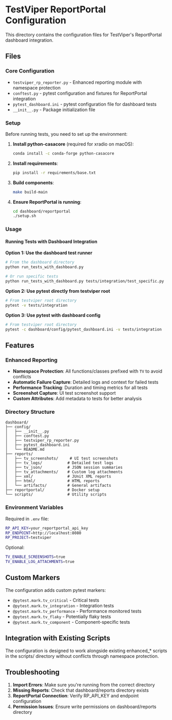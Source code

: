 # TestViper ReportPortal Configuration

This directory contains the configuration files for TestViper's ReportPortal dashboard integration.

## Files

### Core Configuration
- `testviper_rp_reporter.py` - Enhanced reporting module with namespace protection
- `conftest.py` - pytest configuration and fixtures for ReportPortal integration
- `pytest_dashboard.ini` - pytest configuration file for dashboard tests
- `__init__.py` - Package initialization file

### Setup

Before running tests, you need to set up the environment:

1. **Install python-casacore** (required for xradio on macOS):
   ```bash
   conda install -c conda-forge python-casacore
   ```

2. **Install requirements**:
   ```bash
   pip install -r requirements/base.txt
   ```

3. **Build components**:
   ```bash
   make build-main
   ```

4. **Ensure ReportPortal is running**:
   ```bash
   cd dashboard/reportportal
   ./setup.sh
   ```

### Usage

#### Running Tests with Dashboard Integration

**Option 1: Use the dashboard test runner**
```bash
# From the dashboard directory
python run_tests_with_dashboard.py

# Or run specific tests
python run_tests_with_dashboard.py tests/integration/test_specific.py
```

**Option 2: Use pytest directly from testviper root**
```bash
# From testviper root directory
pytest -v tests/integration
```

**Option 3: Use pytest with dashboard config**
```bash
# From testviper root directory
pytest -c dashboard/config/pytest_dashboard.ini -v tests/integration
```

## Features

### Enhanced Reporting
- **Namespace Protection**: All functions/classes prefixed with `TV` to avoid conflicts
- **Automatic Failure Capture**: Detailed logs and context for failed tests
- **Performance Tracking**: Duration and timing metrics for all tests
- **Screenshot Capture**: UI test screenshot support
- **Custom Attributes**: Add metadata to tests for better analysis

### Directory Structure
```
dashboard/
├── config/
│   ├── __init__.py
│   ├── conftest.py
│   ├── testviper_rp_reporter.py
│   ├── pytest_dashboard.ini
│   └── README.md
├── reports/
│   ├── tv_screenshots/     # UI test screenshots
│   ├── tv_logs/           # Detailed test logs
│   ├── tv_json/           # JSON session summaries
│   ├── tv_attachments/    # Custom log attachments
│   ├── xml/               # JUnit XML reports
│   ├── html/              # HTML reports
│   └── artifacts/         # General artifacts
├── reportportal/          # Docker setup
└── scripts/               # Utility scripts
```

### Environment Variables

Required in `.env` file:
```bash
RP_API_KEY=your_reportportal_api_key
RP_ENDPOINT=http://localhost:8080
RP_PROJECT=testviper
```

Optional:
```bash
TV_ENABLE_SCREENSHOTS=true
TV_ENABLE_LOG_ATTACHMENTS=true
```

## Custom Markers

The configuration adds custom pytest markers:
- `@pytest.mark.tv_critical` - Critical tests
- `@pytest.mark.tv_integration` - Integration tests  
- `@pytest.mark.tv_performance` - Performance monitored tests
- `@pytest.mark.tv_flaky` - Potentially flaky tests
- `@pytest.mark.tv_component` - Component-specific tests

## Integration with Existing Scripts

The configuration is designed to work alongside existing enhanced_* scripts in the scripts/ directory without conflicts through namespace protection.

## Troubleshooting

1. **Import Errors**: Make sure you're running from the correct directory
2. **Missing Reports**: Check that dashboard/reports directory exists
3. **ReportPortal Connection**: Verify RP_API_KEY and endpoint configuration
4. **Permission Issues**: Ensure write permissions on dashboard/reports directory